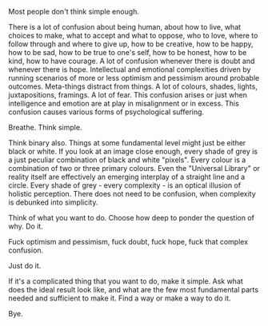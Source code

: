 Most people don't think simple enough.

There is a lot of confusion about being human, about how to live, what choices to make, what to accept and what to oppose, who to love,
where to follow through and where to give up, how to be creative, how to be happy, how to be sad, how to be true to one's self, how to be honest, how to be kind, how to have courage.
A lot of confusion whenever there is doubt and whenever there is hope.
Intellectual and emotional complexities driven by running scenarios of more or less optimism and pessimism around probable outcomes.
Meta-things distract from things.
A lot of colours, shades, lights, juxtapositions, framings.
A lot of fear.
This confusion arises or just when intelligence and emotion are at play in misalignment or in excess.
This confusion causes various forms of psychological suffering.

Breathe. Think simple.

Think binary also.
Things at some fundamental level might just be either black or white.
If you look at an image close enough, every shade of grey is a just peculiar combination of black and white "pixels".
Every colour is a combination of two or three primary colours.
Even the "Universal Library" or reality itself are effectively an emerging interplay of a straight line and a circle.
Every shade of grey - every complexity - is an optical illusion of holistic perception.
There does not need to be confusion, when complexity is debunked into simplicity.

Think of what you want to do.
Choose how deep to ponder the question of why.
Do it.

Fuck optimism and pessimism, fuck doubt, fuck hope, fuck that complex confusion.

Just do it.

If it's a complicated thing that you want to do, make it simple.
Ask what does the ideal result look like, and what are the few most fundamental parts needed and sufficient to make it.
Find a way or make a way to do it.

Bye.
